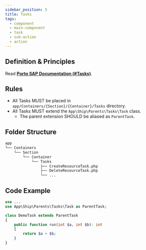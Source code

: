 ```yaml
---
sidebar_position: 5
title: Tasks
tags:
  - component
  - main-component
  - task
  - sub-action
  - action
---
```


## Definition & Principles

Read [**Porto SAP Documentation (#Tasks)**](https://github.com/Mahmoudz/Porto#definitions--principles).

## Rules

- All Tasks MUST be placed in `app/Containers/{Section}/{Container}/Tasks` directory.
- All Tasks MUST extend the `App\Ship\Parents\Tasks\Task` class.
  - The parent extension SHOULD be aliased as `ParentTask`.

## Folder Structure

```markdown
app
└── Containers
    └── Section
        └── Container
            └── Tasks
                ├── CreateResourceTask.php
                ├── DeleteResourceTask.php
                └── ...
```

## Code Example

```php
use ...
use App\Ship\Parents\Tasks\Task as ParentTask;

class DemoTask extends ParentTask
{
    public function run(int $a, int $b): int
    {
        return $a + $b;
    }
}
```
